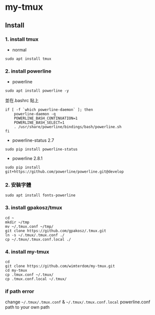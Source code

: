 # my-tmux

## Install
### 1. install tmux
  - normal
  ```bash=
  sudo apt install tmux
  ```
### 2. install powerline
  - powerline
  ```bash=
  sudo apt install powerline -y
  ```
  並在.bashrc 貼上
  ```bash=
  if [ -f `which powerline-daemon` ]; then
      powerline-daemon -q
      POWERLINE_BASH_CONTINUATION=1
      POWERLINE_BASH_SELECT=1
      . /usr/share/powerline/bindings/bash/powerline.sh
  fi
  ```
  
  - powerline-status 2.7
  ```bash=
  sudo pip install powerline-status
  ```
  
  - powerline 2.8.1
  
  ```bash=
  sudo pip install git+https://github.com/powerline/powerline.git@develop
  ```
  
### 2. 安裝字體
```bash=
sudo apt install fonts-powerline
```

### 3. install gpakosz/tmux

```bash=
cd ~
mkdir ~/tmp
mv ~/.tmux.conf ~/tmp/
git clone https://github.com/gpakosz/.tmux.git
ln -s ~/.tmux/.tmux.conf ./
cp ~/.tmux/.tmux.conf.local ./
```

### 4. install my-tmux
```bash=
cd 
git clone https://github.com/wimterdom/my-tmux.git
cd my-tmux
cp .tmux.conf ~/.tmux/
cp .tmux.conf.local ~/.tmux/
```

### if path error
change `~/.tmux/.tmux.conf` & `~/.tmux/.tmux.conf.local` powerline.conf path to your own path

